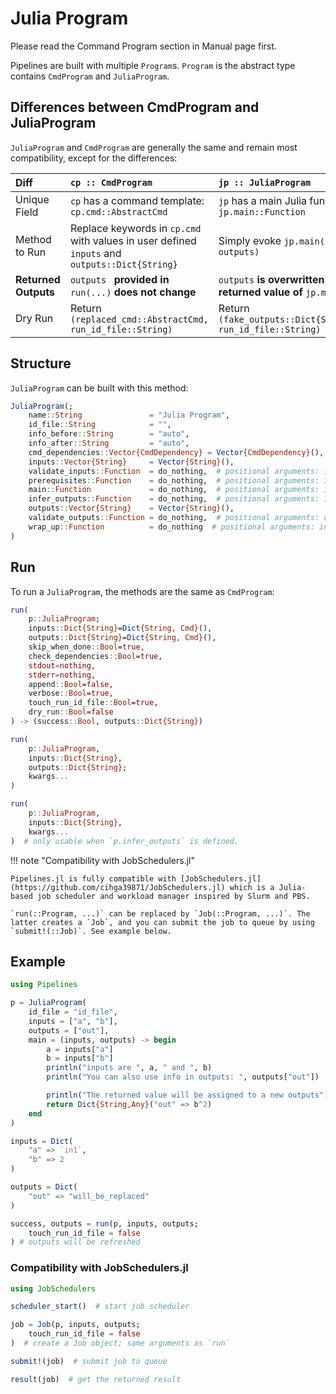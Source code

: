 # Julia Program

Please read the Command Program section in Manual page first.

Pipelines are built with multiple `Program`s. `Program` is the abstract type contains `CmdProgram` and `JuliaProgram`.

## Differences between CmdProgram and JuliaProgram

`JuliaProgram` and `CmdProgram` are generally the same and remain most compatibility, except for the differences:

| Diff                 | `cp :: CmdProgram`                                           | `jp :: JuliaProgram`                                         |
| :------------------- | :----------------------------------------------------------- | :----------------------------------------------------------- |
| Unique Field         | `cp` has a command template: `cp.cmd::AbstractCmd`           | `jp` has a main Julia function: `jp.main::Function`          |
| Method to Run        | Replace keywords in `cp.cmd` with values in user defined `inputs` and `outputs::Dict{String}` | Simply evoke `jp.main(inputs, outputs)`                      |
| **Returned Outputs** | `outputs ` **provided in** `run(...)` **does not change**    | `outputs` **is overwritten by the returned value of** `jp.main` |
| Dry Run              | Return `(replaced_cmd::AbstractCmd, run_id_file::String)`    | Return `(fake_outputs::Dict{String}, run_id_file::String)`   |

## Structure

`JuliaProgram` can be built with this method:

```julia
JuliaProgram(;
	name::String               = "Julia Program",
	id_file::String            = "",
	info_before::String        = "auto",
	info_after::String         = "auto",
	cmd_dependencies::Vector{CmdDependency} = Vector{CmdDependency}(),
	inputs::Vector{String}     = Vector{String}(),
	validate_inputs::Function  = do_nothing,  # positional arguments: inputs::Dict{String}
	prerequisites::Function    = do_nothing,  # positional arguments: inputs, outputs::Dict{String}
	main::Function             = do_nothing,  # positional arguments: inputs, outputs::Dict{String},
	infer_outputs::Function    = do_nothing,  # positional arguments: inputs::Dict{String}
	outputs::Vector{String}    = Vector{String}(),
	validate_outputs::Function = do_nothing,  # positional arguments: outputs::Dict{String}
	wrap_up::Function          = do_nothing  # positional arguments: inputs, outputs::Dict{String}
)
```

## Run

To run a `JuliaProgram`, the methods are the same as `CmdProgram`:

```julia
run(
	p::JuliaProgram;
	inputs::Dict{String}=Dict{String, Cmd}(),
	outputs::Dict{String}=Dict{String, Cmd}(),
	skip_when_done::Bool=true,
	check_dependencies::Bool=true,
	stdout=nothing,
	stderr=nothing,
	append::Bool=false,
	verbose::Bool=true,
	touch_run_id_file::Bool=true,
	dry_run::Bool=false
) -> (success::Bool, outputs::Dict{String})

run(
	p::JuliaProgram,
	inputs::Dict{String},
	outputs::Dict{String};
	kwargs...
)

run(
	p::JuliaProgram,
	inputs::Dict{String},
	kwargs...
)  # only usable when `p.infer_outputs` is defined.
```

!!! note "Compatibility with JobSchedulers.jl"

    Pipelines.jl is fully compatible with [JobSchedulers.jl](https://github.com/cihga39871/JobSchedulers.jl) which is a Julia-based job scheduler and workload manager inspired by Slurm and PBS.

    `run(::Program, ...)` can be replaced by `Job(::Program, ...)`. The latter creates a `Job`, and you can submit the job to queue by using `submit!(::Job)`. See example below.

## Example
```julia
using Pipelines

p = JuliaProgram(
	id_file = "id_file",
	inputs = ["a", "b"],
	outputs = ["out"],
	main = (inputs, outputs) -> begin
		a = inputs["a"]
		b = inputs["b"]
		println("inputs are ", a, " and ", b)
		println("You can also use info in outputs: ", outputs["out"])

		println("The returned value will be assigned to a new outputs")
		return Dict{String,Any}("out" => b^2)
	end
)

inputs = Dict(
	"a" => `in1`,
	"b" => 2
)

outputs = Dict(
	"out" => "will_be_replaced"
)

success, outputs = run(p, inputs, outputs;
	touch_run_id_file = false
) # outputs will be refreshed
```

### Compatibility with JobSchedulers.jl

```julia
using JobSchedulers

scheduler_start()  # start job scheduler

job = Job(p, inputs, outputs;
	touch_run_id_file = false
)  # create a Job object; same arguments as `run`

submit!(job)  # submit job to queue

result(job)  # get the returned result

```

